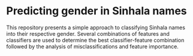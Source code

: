 # Predicting gender in Sinhala names

This repository presents a simple approach to classifying Sinhala names into their respective gender. Several combinations of features and classifiers are used to determine the best classifier-feature combination followed by the analysis of misclassifications and feature importance.